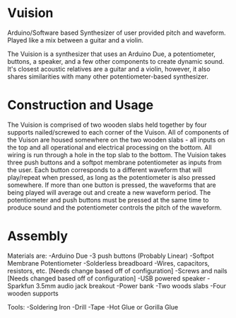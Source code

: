 # Vuision
Arduino/Software based Synthesizer of user provided pitch and waveform. Played like a mix between a guitar and a violin.

The Vuision is a synthesizer that uses an Arduino Due, a potentiometer, buttons, a speaker, and a few other components to create dynamic sound. It's closest acoustic relatives are a guitar and a violin, however, it also shares similarities with many other potentiometer-based synthesizer.

# Construction and Usage
The Vuision is comprised of two wooden slabs held together by four supports nailed/screwed to each corner of the Vuison. All of components of the Vuison are housed somewhere on the two wooden slabs - all inputs on the top and all operational and electrical processing on the bottom. All wiring is run through a hole in the top slab to the bottom. The Vuision takes three push buttons and a softpot membrane potentiometer as inputs from the user. Each button corresponds to a different waveform that will play/repeat when pressed, as long as the potentiometer is also pressed somewhere. If more than one button is pressed, the waveforms that are being played will average out and create a new waveform period. The potentiometer and push buttons must be pressed at the same time to produce sound and the potentiometer controls the pitch of the waveform.

# Assembly
Materials are:
-Arduino Due 
-3 push buttons (Probably Linear) 
-Softpot Membrane Potentiometer 
-Solderless breadboard 
-Wires, capacitors, resistors, etc. [Needs change based off of configuration] 
-Screws and nails [Needs changed based off of configuration] 
-USB powered speaker 
-Sparkfun 3.5mm audio jack breakout 
-Power bank 
-Two woods slabs 
-Four wooden supports

Tools: 
-Soldering Iron 
-Drill 
-Tape 
-Hot Glue or Gorilla Glue
